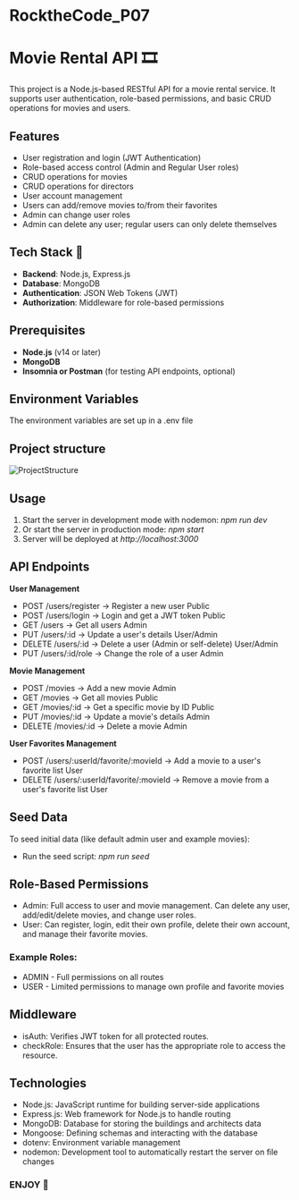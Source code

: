 # RocktheCode_P07 

# Movie Rental API 🎞
This project is a Node.js-based RESTful API for a movie rental service. It supports user authentication, role-based permissions, and basic CRUD operations for movies and users. 

## Features
- User registration and login (JWT Authentication)
- Role-based access control (Admin and Regular User roles)
- CRUD operations for movies
- CRUD operations for directors
- User account management
- Users can add/remove movies to/from their favorites
- Admin can change user roles
- Admin can delete any user; regular users can only delete themselves

## Tech Stack 🚀
- **Backend**: Node.js, Express.js
- **Database**: MongoDB 
- **Authentication**: JSON Web Tokens (JWT)
- **Authorization**: Middleware for role-based permissions

## Prerequisites
- **Node.js** (v14 or later)
- **MongoDB**
- **Insomnia or Postman** (for testing API endpoints, optional)

## Environment Variables
The environment variables are set up in a .env file 

## Project structure
![ProjectStructure](https://github.com/user-attachments/assets/25342a5c-1cee-45f4-aa1f-f939443e2666)


## Usage
1.	Start the server in development mode with nodemon: *npm run dev*
2.	Or start the server in production mode: *npm start*
3.	Server will be deployed at *http://localhost:3000*

## API Endpoints

**User Management**
- POST	/users/register	→ Register a new user	Public
- POST	/users/login	→ Login and get a JWT token	Public
- GET	/users	→ Get all users	Admin
- PUT	/users/:id	→ Update a user's details	User/Admin
- DELETE	/users/:id	→ Delete a user (Admin or self-delete)	User/Admin
- PUT	/users/:id/role	→ Change the role of a user	Admin

**Movie Management**
- POST	/movies	→ Add a new movie	Admin
- GET	/movies	→ Get all movies	Public
- GET	/movies/:id	→ Get a specific movie by ID	Public
- PUT	/movies/:id	→ Update a movie's details	Admin
- DELETE	/movies/:id	→ Delete a movie	Admin

**User Favorites Management**
- POST	/users/:userId/favorite/:movieId	→ Add a movie to a user's favorite list	User
- DELETE	/users/:userId/favorite/:movieId	→ Remove a movie from a user's favorite list	User

## Seed Data
To seed initial data (like default admin user and example movies):
- Run the seed script: *npm run seed*

## Role-Based Permissions
- Admin: Full access to user and movie management. Can delete any user, add/edit/delete movies, and change user roles.
- User: Can register, login, edit their own profile, delete their own account, and manage their favorite movies.

### Example Roles:
- ADMIN - Full permissions on all routes
- USER - Limited permissions to manage own profile and favorite movies

## Middleware
- isAuth: Verifies JWT token for all protected routes.
- checkRole: Ensures that the user has the appropriate role to access the resource.

## Technologies
- Node.js: JavaScript runtime for building server-side applications
- Express.js: Web framework for Node.js to handle routing
- MongoDB: Database for storing the buildings and architects data
- Mongoose: Defining schemas and interacting with the database
- dotenv: Environment variable management
- nodemon: Development tool to automatically restart the server on file changes

### ENJOY 💚


